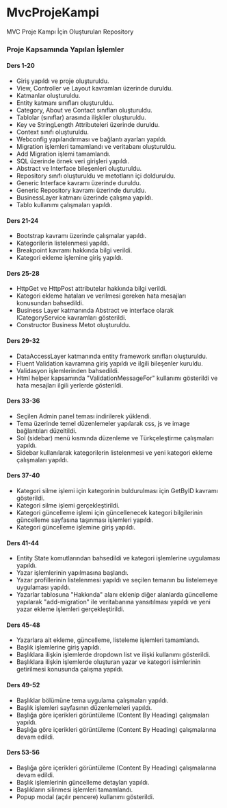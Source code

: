 # MvcProjeKampi

MVC Proje Kampı İçin Oluşturulan Repository


### Proje Kapsamında Yapılan İşlemler
#### Ders 1-20
   - Giriş yapıldı ve proje oluşturuldu.
   - View, Controller ve Layout kavramları üzerinde duruldu.
   - Katmanlar oluşturuldu.
   - Entity katmanı sınıfları oluşturuldu.
   - Category, About ve Contact sınıfları oluşturuldu.
   - Tablolar (sınıflar) arasında ilişkiler oluşturuldu.
   - Key ve StringLength Attributeleri üzerinde duruldu.
   - Context sınıfı oluşturuldu.
   - Webconfig yapılandırması ve bağlantı ayarları yapıldı.
   - Migration işlemleri tamamlandı ve veritabanı oluşturuldu.
   - Add Migration işlemi tamamlandı.
   - SQL üzerinde örnek veri girişleri yapıldı.
   - Abstract ve Interface bileşenleri oluşturuldu.
   - Repository sınıfı oluşturuldu ve metotların içi dolduruldu.
   - Generic Interface kavramı üzerinde duruldu.
   - Generic Repository kavramı üzerinde duruldu.
   - BusinessLayer katmanı üzerinde çalışma yapıldı.
   - Tablo kullanımı çalışmaları yapıldı.
#### Ders 21-24
   - Bootstrap kavramı üzerinde çalışmalar yapıldı.
   - Kategorilerin listelenmesi yapıldı.
   - Breakpoint kavramı hakkında bilgi verildi.
   - Kategori ekleme işlemine giriş yapıldı.
#### Ders 25-28
   - HttpGet ve HttpPost attributelar hakkında bilgi verildi.
   - Kategori ekleme hataları ve verilmesi gereken hata mesajları konusundan bahsedildi.
   - Business Layer katmanında Abstract ve interface olarak ICategoryService kavramları gösterildi.
   - Constructor Business Metot oluşturuldu.
#### Ders 29-32
   - DataAccessLayer katmanında entity framework sınıfları oluşturuldu.
   - Fluent Validation kavramına giriş yapıldı ve ilgili bileşenler kuruldu.
   - Validasyon işlemlerinden bahsedildi.
   - Html helper kapsamında "ValidationMessageFor" kullanımı gösterildi ve hata mesajları ilgili yerlerde gösterildi.
#### Ders 33-36
   - Seçilen Admin panel teması indirilerek yüklendi.
   - Tema üzerinde temel düzenlemeler yapılarak css, js ve image bağlantıları düzeltildi.
   - Sol (sidebar) menü kısmında düzenleme ve Türkçeleştirme çalışmaları yapıldı.
   - Sidebar kullanılarak kategorilerin listelenmesi ve yeni kategori ekleme çalışmaları yapıldı.
#### Ders 37-40
   - Kategori silme işlemi için kategorinin buldurulması için GetByID kavramı gösterildi.
   - Kategori silme işlemi gerçekleştirildi.
   - Kategori güncelleme işlemi için güncellenecek kategori bilgilerinin güncelleme sayfasına taşınması işlemleri yapıldı.
   - Kategori güncelleme işlemine giriş yapıldı.
#### Ders 41-44
   - Entity State komutlarından bahsedildi ve kategori işlemlerine uygulaması yapıldı.
   - Yazar işlemlerinin yapılmasına başlandı.
   - Yazar profillerinin listelenmesi yapıldı ve seçilen temanın bu listelemeye uygulaması yapıldı.
   - Yazarlar tablosuna "Hakkında" alanı eklenip diğer alanlarda güncelleme yapılarak "add-migration" ile veritabanına yansıtılması yapıldı ve yeni yazar ekleme işlemleri gerçekleştirildi.
#### Ders 45-48
   - Yazarlara ait ekleme, güncelleme, listeleme işlemleri tamamlandı.
   - Başlık işlemlerine giriş yapıldı.
   - Başlıklara ilişkin işlemlerde dropdown list ve ilişki kullanımı gösterildi.
   - Başlıklara ilişkin işlemlerde oluşturan yazar ve kategori isimlerinin getirilmesi konusunda çalışma yapıldı.
#### Ders 49-52
   - Başlıklar bölümüne tema uygulama çalışmaları yapıldı.
   - Başlık işlemleri sayfasının düzenlemeleri yapıldı.
   - Başlığa göre içerikleri görüntüleme (Content By Heading) çalışmaları yapıldı.
   - Başlığa göre içerikleri görüntüleme (Content By Heading) çalışmalarına devam edildi.
#### Ders 53-56
   - Başlığa göre içerikleri görüntüleme (Content By Heading) çalışmalarına devam edildi.
   - Başlık işlemlerinin güncelleme detayları yapıldı.
   - Başlıkların silinmesi işlemleri tamamlandı.
   - Popup modal (açılır pencere) kullanımı gösterildi.
